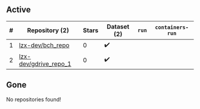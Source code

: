 ## Active
| # | Repository (2) | Stars | Dataset (2) | `run` | `containers-run` |
| --- | --- | --- | --- | --- | --- |
| 1 | [lzx-dev/bch_repo](https://github.com/lzx-dev/bch_repo) | 0 | :heavy_check_mark: |  |  |
| 2 | [lzx-dev/gdrive_repo_1](https://github.com/lzx-dev/gdrive_repo_1) | 0 | :heavy_check_mark: |  |  |

## Gone
No repositories found!
